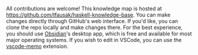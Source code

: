 All contributions are welcome! This knowledge map is hosted at <https://github.com/tfausak/haskell-knowledge-base>. You can make changes directly through GitHub's web interface. If you'd like, you can clone the repo locally and make changes there. For the best experience, you should use [Obsidian][]'s desktop app, which is free and available for most major operating systems. If you wish to edit in VSCode, you can use the [vscode-memo](https://github.com/svsool/vscode-memo) extension.

[Obsidian]: https://obsidian.md
